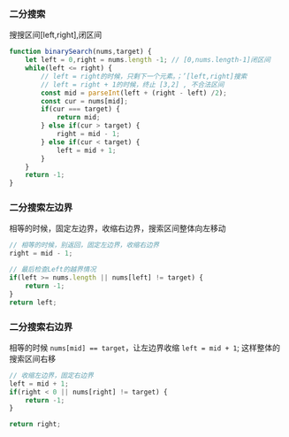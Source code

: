 ### 二分搜索
搜搜区间[left,right],闭区间
```js
function binarySearch(nums,target) {
    let left = 0,right = nums.length -1; // [0,nums.length-1]闭区间
    while(left <= right) { 
        // left = right的时候，只剩下一个元素。；’[left,right]搜索
        // left = right + 1的时候，终止 [3,2] , 不合法区间
        const mid = parseInt(left + (right - left) /2);
        const cur = nums[mid];
        if(cur === target) {
            return mid;
        } else if(cur > target) {
            right = mid - 1;
        } else if(cur < target) {
            left = mid + 1;
        }
    }
    return -1;
}
```
### 二分搜索左边界
相等的时候，固定左边界，收缩右边界，搜索区间整体向左移动
```js
// 相等的时候，别返回，固定左边界，收缩右边界
right = mid - 1;

// 最后检查Left的越界情况
if(left >= nums.length || nums[left] != target) {
    return -1;
}
return left;
```
### 二分搜索右边界
相等的时候 `nums[mid] == target`，让左边界收缩 `left = mid + 1`;
这样整体的搜索区间右移

```js
// 收缩左边界，固定右边界
left = mid + 1;
if(right < 0 || nums[right] != target) {
    return -1;
}

return right;
```